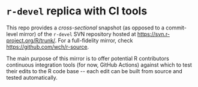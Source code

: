 # `r-devel` replica with CI tools

This repo provides a _cross-sectional_ snapshot (as opposed to a commit-level mirror) of the
`r-devel` SVN repository hosted at https://svn.r-project.org/R/trunk/. For a full-fidelity mirror,
check https://github.com/wch/r-source.

The main purpose of this mirror is to offer potential R contributors continuous
integration tools (for now, GitHub Actions) against which to test their edits
to the R code base -- each edit can be built from source and tested automatically.
